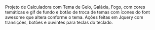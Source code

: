 Projeto de Calculadora com Tema de Gelo, Galáxia, Fogo, com cores temáticas e gif de fundo e botão de troca de temas com ícones do font awesome que altera conforme o tema. Ações feitas em Jquery com transições, botões e ouvintes para teclas do teclado.
